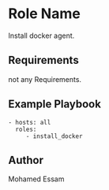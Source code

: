 Role Name
=========

Install docker agent.

Requirements
------------

not any Requirements.

Example Playbook
----------------

    - hosts: all
      roles:
         - install_docker

Author 
------

Mohamed Essam
